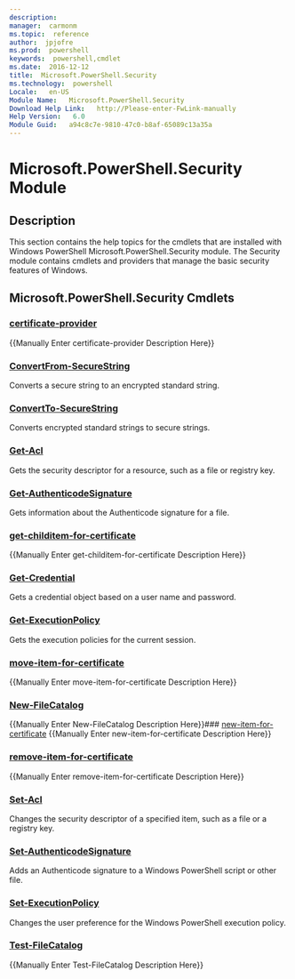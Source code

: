 ```yaml
---
description:  
manager:  carmonm
ms.topic:  reference
author:  jpjofre
ms.prod:  powershell
keywords:  powershell,cmdlet
ms.date:  2016-12-12
title:  Microsoft.PowerShell.Security
ms.technology:  powershell
Locale:   en-US
Module Name:   Microsoft.PowerShell.Security
Download Help Link:   http://Please-enter-FwLink-manually
Help Version:   6.0
Module Guid:   a94c8c7e-9810-47c0-b8af-65089c13a35a
---
```



# Microsoft.PowerShell.Security Module
## Description
This section contains the help topics for the cmdlets that are installed with Windows PowerShell Microsoft.PowerShell.Security module. The Security module contains cmdlets and providers that manage the basic security features of Windows.

## Microsoft.PowerShell.Security Cmdlets
### [certificate-provider](providers/certificate-provider.md)
{{Manually Enter certificate-provider Description Here}}

### [ConvertFrom-SecureString](convertfrom-securestring.md)
Converts a secure string to an encrypted standard string.


### [ConvertTo-SecureString](convertto-securestring.md)
Converts encrypted standard strings to secure strings.


### [Get-Acl](get-acl.md)
Gets the security descriptor for a resource, such as a file or registry key.


### [Get-AuthenticodeSignature](get-authenticodesignature.md)
Gets information about the Authenticode signature for a file.


### [get-childitem-for-certificate](providers/get-childitem-for-certificate.md)
{{Manually Enter get-childitem-for-certificate Description Here}}

### [Get-Credential](get-credential.md)
Gets a credential object based on a user name and password.


### [Get-ExecutionPolicy](get-executionpolicy.md)
Gets the execution policies for the current session.


### [move-item-for-certificate](providers/move-item-for-certificate.md)
{{Manually Enter move-item-for-certificate Description Here}}

### [New-FileCatalog](new-filecatalog.md)
{{Manually Enter New-FileCatalog Description Here}}### [new-item-for-certificate](providers/new-item-for-certificate.md)
{{Manually Enter new-item-for-certificate Description Here}}

### [remove-item-for-certificate](providers/move-item-for-certificate.md)
{{Manually Enter remove-item-for-certificate Description Here}}

### [Set-Acl](set-acl.md)
Changes the security descriptor of a specified item, such as a file or a registry key.


### [Set-AuthenticodeSignature](set-authenticodesignature.md)
Adds an Authenticode signature to a Windows PowerShell script or other file.


### [Set-ExecutionPolicy](set-executionpolicy.md)
Changes the user preference for the Windows PowerShell execution policy.


### [Test-FileCatalog](test-filecatalog.md)
{{Manually Enter Test-FileCatalog Description Here}}
